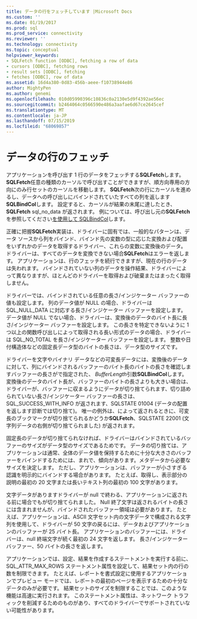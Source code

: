 ```yaml
---
title: データの行をフェッチしています |Microsoft Docs
ms.custom: ''
ms.date: 01/19/2017
ms.prod: sql
ms.prod_service: connectivity
ms.reviewer: ''
ms.technology: connectivity
ms.topic: conceptual
helpviewer_keywords:
- SQLFetch function [ODBC], fetching a row of data
- cursors [ODBC], fetching rows
- result sets [ODBC], fetching
- fetches [ODBC], row of data
ms.assetid: 16d4a380-0d83-456b-aeee-f10738944e86
author: MightyPen
ms.author: genemi
ms.openlocfilehash: 010d05990396c10836c0a2130e5d9f4392ae56ec
ms.sourcegitcommit: b2464064c0566590e486a3aafae6d67ce2645cef
ms.translationtype: MT
ms.contentlocale: ja-JP
ms.lasthandoff: 07/15/2019
ms.locfileid: "68069857"
---
```

# <a name="fetching-a-row-of-data"></a>データの行のフェッチ
アプリケーションを呼び出す 1 行のデータをフェッチする**SQLFetch**します。 **SQLFetch**任意の種類のカーソルで呼び出すことができますが、順方向専用の方向にのみ行セットのカーソルを移動します。 **SQLFetch**次の行にカーソルを進めるし、データへの呼び出しにバインドされていたすべての列を返します**SQLBindCol**します。 設定すると、カーソルが結果の末尾に達したとき、 **SQLFetch** sql_no_data が返されます。 例については、呼び出し元の**SQLFetch**を参照してください[を使用して SQLBindCol](../../../odbc/reference/develop-app/using-sqlbindcol.md)します。  
  
 正確に把握**SQLFetch**実装は、ドライバーに固有では、一般的なパターンは、データ ソースから列をバインド、バインド先の変数の型に応じた変換および配置をいずれかのデータを取得するドライバー、これらの変数に変換後のデータ。 ドライバーは、すべてのデータを変換できない場合**SQLFetch**はエラーを返します。 アプリケーションは、行のフェッチを続行できますが、現在の行のデータは失われます。 バインドされていない列のデータを操作結果、ドライバーによって異なりますが、ほとんどのドライバーを取得および破棄またはまったく取得しません。  
  
 ドライバーでは、バインドされている任意の長さ/インジケーター バッファーの値も設定します。 列のデータ値が NULL の場合、ドライバーは SQL_NULL_DATA に対応する長さ/インジケーター バッファーを設定します。 データ値が NULL でない場合、ドライバーは、変換後のデータのバイト長に長さ/インジケーター バッファーを設定します。 この長さを特定できないように 1 つ以上の関数呼び出しによって取得される長い形式のデータの場合、ドライバーは SQL_NO_TOTAL を長さ/インジケーター バッファーを設定します。 整数や日付構造体などの固定長データ型のバイトの長さは、データ型のサイズです。  
  
 ドライバーを文字やバイナリ データなどの可変長データには、変換後のデータに対して、列にバインドされるバッファーのバイト長のバイトの長さを確認しますバッファーの長さがで指定された、 *BufferLength*引数**SQLBindCol**します。 変換後のデータのバイト長が、バッファーのバイトの長さよりも大きい場合は、ドライバーが、バッファーに収まるようにデータが切り捨てられます、切り詰められていない長さ/インジケーター バッファーの長さは、SQL_SUCCESS_WITH_INFO が返されます、SQLSTATE 01004 (データの配置を返します診断では切り捨て)。 唯一の例外は、によって返されるときに、可変長のブックマークが切り捨てられるかどうか**SQLFetch**、SQLSTATE 22001 (文字列データの右側が切り捨てられました) が返されます。  
  
 固定長のデータが切り捨てられなければ、ドライバーはバインドされているバッファーのサイズがデータ型のサイズであるためです。 データの切り捨ては、アプリケーションは通常、全体のデータ値を保持するために十分な大きさのバッファーをバインドするためには、まれで、傾向があります。メタデータから必要なサイズを決定します。 ただし、アプリケーションは、バッファーが小さすぎる認識を明示的にバインドする場合があります。 たとえば、取得し、表示部分の説明の最初の 20 文字または長いテキスト列の最初の 100 文字があります。  
  
 文字データがありますドライバーが null で終わる、アプリケーションに返される前に場合でもが切り捨てられました。 Null 終了文字は返されるバイトの長さには含まれませんが、バインドされたバッファー領域は必要があります。 たとえば、アプリケーションは、ASCII 文字セット内の文字データで構成される文字列を使用して、ドライバーが 50 文字の戻るには、データおよびアプリケーションのバッファーが 25 バイト長。 アプリケーションのバッファーには、ドライバーは、null 終端文字が続く最初の 24 文字を返します。 長さ/インジケーター バッファー、50 バイトの長さを返します。  
  
 アプリケーションでは、設定、結果を作成するステートメントを実行する前に、SQL_ATTR_MAX_ROWS ステートメント属性を設定して、結果セット内の行の数を制限できます。 たとえば、レポートを書式設定に使用するアプリケーションでプレビュー モードでは、レポートの最初のページを表示するための十分なデータのみが必要です。 結果セットのサイズを制限することでは、このような機能は高速に実行されます。 このステートメント属性は、ネットワーク トラフィックを削減するためのものがあり、すべてのドライバーでサポートされていない可能性があります。
